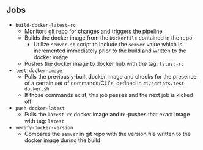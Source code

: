 ## Jobs
- `build-docker-latest-rc`
  - Monitors git repo for changes and triggers the pipeline
  - Builds the docker image from the `Dockerfile` contained in the repo
    - Utilize `semver.sh` script to include the `semver` value which is incremented immediately prior to the build and written to the docker image
  - Pushes the docker image to docker hub with the tag: `latest-rc`
- `test-docker-image`
  - Pulls the previously-built docker image and checks for the presence of a certain set of commands/CLI's, defined in `ci/scripts/test-docker.sh`
  - If those commands exist, this job passes and the next job is kicked off
- `push-docker-latest`
  - Pulls the `latest-rc` docker image and re-pushes that exact image with tag: `latest`
- `verify-docker-version`
  - Compares the `semver` in git repo with the version file written to the docker image during the build
